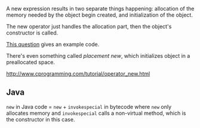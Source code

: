 A new expression results in two separate things happening: allocation of the memory needed by the object begin created, and initialization of the object.

The new operator just handles the allocation part, then the object's constructor is called.

[This question](http://stackoverflow.com/questions/31106449/why-overloaded-new-operator-is-calling-constructor-even-i-am-using-malloc-inside) gives an example code.

There's even something called *placement new*, which initializes object in a preallocated space.

<http://www.cprogramming.com/tutorial/operator_new.html>

## Java

`new` in Java code = `new` + `invokespecial` in bytecode where `new` only allocates memory and `invokespecial` calls a non-virtual method, which is the constructor in this case. 
